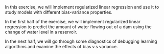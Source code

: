 In this exercise, we will implement regularized linear regression and use it to study models with different bias-variance properties.

In the first half of the exercise, we will implement regularized linear regression to predict the amount of water flowing out of a dam using the change of water level in a reservoir.

In the next half, we will go through some diagnostics of debugging learning algorithms and examine the effects of bias v.s variance.

